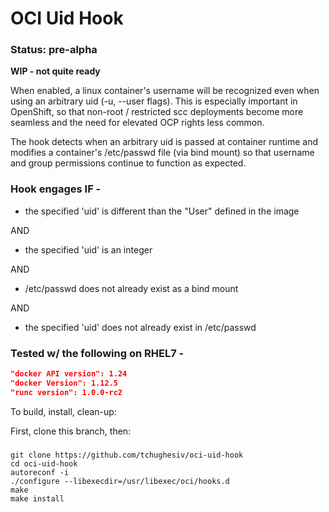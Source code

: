 # OCI Uid Hook

### Status: pre-alpha

**WIP - not quite ready**

When enabled, a linux container's username will be recognized even when using an arbitrary uid (-u, --user flags). This is especially important in OpenShift, so that non-root / restricted scc deployments become more seamless and the need for elevated OCP rights less common.

The hook detects when an arbitrary uid is passed at container runtime and modifies a container's /etc/passwd file (via bind mount) so that username and group permissions continue to function as expected.

### Hook engages IF -

 - the specified 'uid' is different than the "User" defined in the image
 
 AND
 
 - the specified 'uid' is an integer

 AND

 - /etc/passwd does not already exist as a bind mount

 AND

 - the specified 'uid' does not already exist in /etc/passwd
 
### Tested w/ the following on RHEL7 -
```json
"docker API version": 1.24
"docker Version": 1.12.5
"runc version": 1.0.0-rc2
```

To build, install, clean-up:

First, clone this branch, then:
### 
```shell
git clone https://github.com/tchughesiv/oci-uid-hook
cd oci-uid-hook
autoreconf -i
./configure --libexecdir=/usr/libexec/oci/hooks.d
make
make install
```
